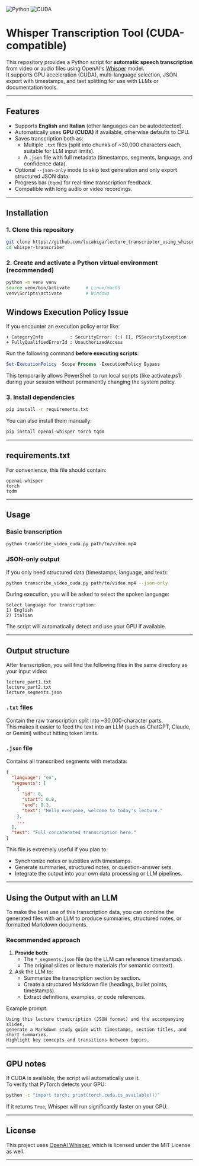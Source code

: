 ![Python](https://img.shields.io/badge/python-3.10+-blue.svg)
![CUDA](https://img.shields.io/badge/CUDA-Supported-green.svg)

# Whisper Transcription Tool (CUDA-compatible)

This repository provides a Python script for **automatic speech transcription** from video or audio files using OpenAI's [Whisper](https://github.com/openai/whisper) model.  
It supports GPU acceleration (CUDA), multi-language selection, JSON export with timestamps, and text splitting for use with LLMs or documentation tools.

---

## Features

- Supports **English** and **Italian** (other languages can be autodetected).
- Automatically uses **GPU (CUDA)** if available, otherwise defaults to CPU.
- Saves transcription both as:
  - Multiple `.txt` files (split into chunks of ~30,000 characters each, suitable for LLM input limits).
  - A `.json` file with full metadata (timestamps, segments, language, and confidence data).
- Optional `--json-only` mode to skip text generation and only export structured JSON data.
- Progress bar (`tqdm`) for real-time transcription feedback.
- Compatible with long audio or video recordings.

---

## Installation

### 1. Clone this repository
```bash
git clone https://github.com/lucabiga/lecture_transcripter_using_whisper.git
cd whisper-transcriber
```

### 2. Create and activate a Python virtual environment (recommended)
```bash
python -m venv venv
source venv/bin/activate      # Linux/macOS
venv\Scripts\activate         # Windows
```

## Windows Execution Policy Issue

If you encounter an execution policy error like:

```
+ CategoryInfo          : SecurityError: (:) [], PSSecurityException
+ FullyQualifiedErrorId : UnauthorizedAccess
```

Run the following command **before executing scripts**:

```powershell
Set-ExecutionPolicy -Scope Process -ExecutionPolicy Bypass
```
This temporarily allows PowerShell to run local scripts (like activate.ps1) during your session without permanently changing the system policy.


### 3. Install dependencies
```bash
pip install -r requirements.txt
```

You can also install them manually:
```bash
pip install openai-whisper torch tqdm
```

---

## requirements.txt

For convenience, this file should contain:
```
openai-whisper
torch
tqdm
```

---

## Usage

### Basic transcription
```bash
python transcribe_video_cuda.py path/to/video.mp4
```

### JSON-only output
If you only need structured data (timestamps, language, and text):
```bash
python transcribe_video_cuda.py path/to/video.mp4 --json-only
```

During execution, you will be asked to select the spoken language:
```
Select language for transcription:
1) English
2) Italian
```

The script will automatically detect and use your GPU if available.

---

## Output structure

After transcription, you will find the following files in the same directory as your input video:

```
lecture_part1.txt
lecture_part2.txt
lecture_segments.json
```

### `.txt` files
Contain the raw transcription split into ~30,000-character parts.  
This makes it easier to feed the text into an LLM (such as ChatGPT, Claude, or Gemini) without hitting token limits.

### `.json` file
Contains all transcribed segments with metadata:

```json
{
  "language": "en",
  "segments": [
    {
      "id": 0,
      "start": 0.0,
      "end": 8.3,
      "text": "Hello everyone, welcome to today's lecture."
    },
    ...
  ],
  "text": "Full concatenated transcription here."
}
```

This file is extremely useful if you plan to:
- Synchronize notes or subtitles with timestamps.
- Generate summaries, structured notes, or question-answer sets.
- Integrate the output into your own data processing or LLM pipelines.

---

## Using the Output with an LLM

To make the best use of this transcription data, you can combine the generated files with an LLM to produce summaries, structured notes, or formatted Markdown documents.

### Recommended approach

1. **Provide both**:
   - The `*_segments.json` file (so the LLM can reference timestamps).
   - The original slides or lecture materials (for semantic context).
2. Ask the LLM to:
   - Summarize the transcription section by section.
   - Create a structured Markdown file (headings, bullet points, timestamps).
   - Extract definitions, examples, or code references.

Example prompt:
```
Using this lecture transcription (JSON format) and the accompanying slides, 
generate a Markdown study guide with timestamps, section titles, and short summaries.
Highlight key concepts and transitions between topics.
```

---

## GPU notes

If CUDA is available, the script will automatically use it.  
To verify that PyTorch detects your GPU:
```bash
python -c "import torch; print(torch.cuda.is_available())"
```

If it returns `True`, Whisper will run significantly faster on your GPU.

---

## License

This project uses [OpenAI Whisper](https://github.com/openai/whisper), which is licensed under the MIT License as well.

---

